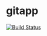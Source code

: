 # gitapp
[![Build Status](https://dev.azure.com/shindeswapnil291096/AgileProject/_apis/build/status%2FDevops2910.gitapp?branchName=main)](https://dev.azure.com/shindeswapnil291096/AgileProject/_build/latest?definitionId=4&branchName=main)
